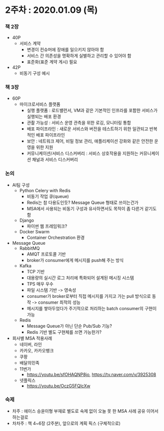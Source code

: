 2주차 : 2020.01.09 (목)
=============

### 책 2장
* 40P
  * 서비스 계약
    * 변경이 컨슈머에 장애를 일으키지 않아야 함
    * 서비스 간 의존성을 명확하게 실별하고 관리할 수 있어야 함
    * 표준화(표준 계약 게시) 필요
* 42P
  * 비동기 구성 예시

### 책 3장
* 60P
  * 마이크로서비스 플랫폼
    * 실행 플랫폼 : 로드밸런서, VM과 같은 기본적인 인프라를 포함한 서비스가 실행되는 배포 환경
    * 관촬 가능성 : 서비스 운영 관측을 위한 로깅, 모니터링 통합
    * 배포 파이프라인 : 새로운 서비스와 버전을 테스트하기 위한 일관되고 반복적인 배포 파이프라인
    * 보안 : 네트워크 제어, 비밀 정보 관리, 애플리케이션 강화와 같은 안전한 운영을 위한 지원
    * 커뮤니케이션/서비스 디스커버리 : 서비스 상호작용을 지원하는 커뮤니케이션 채널과 서비스 디스커버리

### 논의
* AI팀 구성
  * Python Celery with Redis
    * 비동기 작업 큐(queue)
    * Redis는 참 다용도인듯? Message Queue 형태로 쓰이는건가
    * MSA에서 사용되는 비동기 구성과 유사하면서도 목적이 좀 다른거 같기도 함
  * Django
    * 파이썬 웹 프레임워크?
  * Docker Swarm
    *  Container Orchestration 환경
* Message Queue
  * RabbitMQ
    * AMQT 프로토콜 기반
    * broker가 consumer에게 메시지를 push해 주는 방식
  * Kafka
    * TCP 기반
    * 대용량의 실시간 로그 처리에 특화되어 설계된 메시징 시스템
    * TPS 매우 우수
    * 파일 시스템 기반 -> 영속성
    * consumer가 broker로부터 직접 메시지를 가지고 가는 pull 방식으로 동작 -> consumer 최적의 성능
    * 메시지를 쌓아두었다가 주기적으로 처리하는 batch consumer의 구현이 가능
  * Redis
    * Message Queue가 아닌 단순 Pub/Sub 기능?
    * Redis 기반 별도 구현체를 쓰면 가능한가?
* 회사별 MSA 적용사례
  * 네이버, 라인
  * 카카오, 카카오뱅크
  * 쿠팡
  * 배달의민족
  * 11번가
    * https://youtu.be/sfOHAQNP8jo, https://tv.naver.com/v/3925308
  * 넷플릭스
    * https://youtu.be/OczG5FQIcXw

### 숙제
* 차주 : 에이스 승윤이형 부재로 별도로 숙제 없이 오늘 못 한 MSA 사례 공유 이어서 하는걸로
* 차차주 : 책 4~6장 (2주분), 앞으로의 계획 픽스 (구체적으로)
